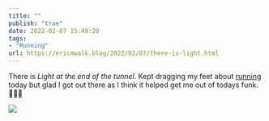 ```yaml
---
title: ""
publish: "true"
date: 2022-02-07 15:49:28
tags:
- "Running"
url: https://ericmwalk.blog/2022/02/07/there-is-light.html
---
```

There is *Light at the end of the tunnel*. Kept dragging my feet about [running](https://www.strava.com/activities/6647142737) today but glad I got out there as I think it helped get me out of todays funk. 🏃🏻‍♂️


![](https://ericmwalk.blog/uploads/2022/053e785392.jpg)